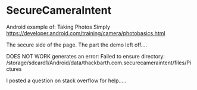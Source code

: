 # SecureCameraIntent

Android example of:
Taking Photos Simply
https://developer.android.com/training/camera/photobasics.html

The secure side of the page. The part the demo left off....

DOES NOT WORK generates an error:
 Failed to ensure directory: /storage/sdcard1/Android/data/thackbarth.com.securecameraintent/files/Pictures
 
 I posted a question on stack overflow for help.....
